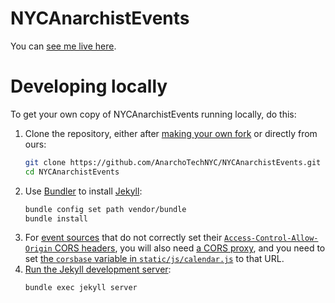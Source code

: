 # NYCAnarchistEvents

You can [see me live here](https://anarchism.nyc).

# Developing locally

To get your own copy of NYCAnarchistEvents running locally, do this:

1. Clone the repository, either after [making your own fork](https://github.com/MACCNYC/NYCAnarchistEvents/fork) or directly from ours:
    ```sh
    git clone https://github.com/AnarchoTechNYC/NYCAnarchistEvents.git
    cd NYCAnarchistEvents
    ```
1. Use [Bundler](https://bundler.io/) to install [Jekyll](https://jekyllrb.com/):
    ```sh
    bundle config set path vendor/bundle
    bundle install
    ```
1. For [event sources](https://fullcalendar.io/docs/event-source) that do not correctly set their [`Access-Control-Allow-Origin` CORS headers](https://developer.mozilla.org/en-US/docs/Web/HTTP/CORS), you will also need [a CORS proxy](https://corsproxy.github.io/), and you need to set [the `corsbase` variable in `static/js/calendar.js`](https://github.com/AnarchoTechNYC/NYCAnarchistEvents/blob/0c530479f4b47fa5faa80aca2e01c8c3bc057cc0/static/js/calendar.js#L8) to that URL.
1. [Run the Jekyll development server](https://jekyllrb.com/docs/usage/):
    ```sh
    bundle exec jekyll server
    ```
